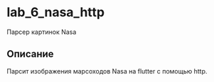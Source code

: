 # lab_6_nasa_http
Парсер картинок Nasa

## Описание
Парсит изображения марсоходов Nasa на flutter с помощью http.
